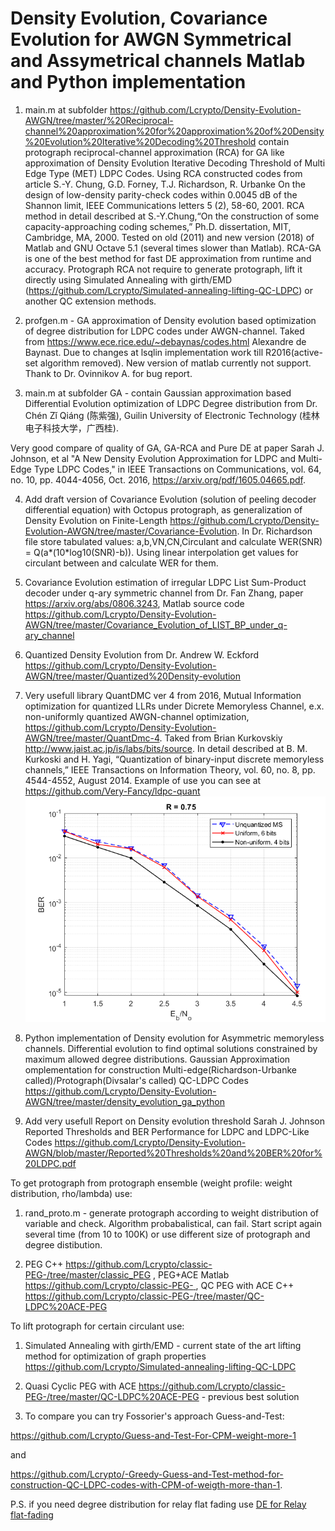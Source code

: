 # Density Evolution, Covariance Evolution for AWGN Symmetrical and Assymetrical channels Matlab and Python implementation
1. main.m at subfolder https://github.com/Lcrypto/Density-Evolution-AWGN/tree/master/%20Reciprocal-channel%20approximation%20for%20approximation%20of%20Density%20Evolution%20Iterative%20Decoding%20Threshold
contain protograph reciprocal-channel approximation (RCA) for GA like approximation of Density Evolution Iterative Decoding Threshold of  Multi Edge Type (MET) LDPC Codes. Using RCA constructed codes from article  S.-Y. Chung, G.D. Forney, T.J. Richardson, R. Urbanke  On the design of low-density parity-check codes within 0.0045 dB of the Shannon limit, IEEE Communications letters 5 (2), 58-60, 2001. RCA method in detail described at S.-Y.Chung,“On the construction of some capacity-approaching coding schemes,” Ph.D. dissertation, MIT, Cambridge, MA, 2000.  Tested on old (2011) and new version (2018) of Matlab and GNU Octave 5.1 (several times slower than Matlab). RCA-GA is one of the best method for fast DE approximation from runtime and accuracy.
Protograph RCA not require to generate protograph, lift it directly using Simulated Annealing with girth/EMD (https://github.com/Lcrypto/Simulated-annealing-lifting-QC-LDPC) or another QC extension methods. 

2. profgen.m - GA approximation of Density evolution based optimization of degree distribution for LDPC codes under AWGN-channel. Taked from https://www.ece.rice.edu/~debaynas/codes.html Alexandre de Baynast. Due to changes at lsqlin implementation work till R2016(active-set algorithm removed). New version of matlab currently not support. Thank to Dr. Ovinnikov A. for bug report.


3. main.m at subfolder GA - contain Gaussian approximation based Differential Evolution optimization of LDPC Degree distribution from Dr. Chén Zǐ Qiáng (陈紫强), Guilin University of Electronic Technology (桂林电子科技大学，广西桂). 


Very good compare of quality of GA, GA-RCA and Pure DE at paper Sarah J. Johnson, et al "A New Density Evolution Approximation for LDPC and Multi-Edge Type LDPC Codes," in IEEE Transactions on Communications, vol. 64, no. 10, pp. 4044-4056, Oct. 2016, https://arxiv.org/pdf/1605.04665.pdf.

4. Add draft version of Covariance Evolution  (solution of peeling decoder differential equation) with Octopus protograph, as generalization of Density Evolution on Finite-Length https://github.com/Lcrypto/Density-Evolution-AWGN/tree/master/Covariance-Evolution. In Dr. Richardson file store tabulated values: 
a,b,VN,CN,Circulant and calculate WER(SNR) = Q(a*(10*log10(SNR)-b)). Using linear interpolation get values for circulant between and calculate WER for them.

5. Covariance Evolution estimation of irregular LDPC List Sum-Product decoder under q-ary symmetric channel from Dr. Fan Zhang, paper https://arxiv.org/abs/0806.3243,  Matlab source code https://github.com/Lcrypto/Density-Evolution-AWGN/tree/master/Covariance_Evolution_of_LIST_BP_under_q-ary_channel  

6. Quantized Density Evolution from Dr. Andrew W. Eckford   https://github.com/Lcrypto/Density-Evolution-AWGN/tree/master/Quantized%20Density-evolution

7. Very usefull library QuantDMC ver 4 from 2016, Mutual Information optimization for quantized LLRs under Dicrete Memoryless Channel, e.x. non-uniformly quantized AWGN-channel optimization, https://github.com/Lcrypto/Density-Evolution-AWGN/tree/master/QuantDmc-4. Taked from Brian Kurkovskiy  http://www.jaist.ac.jp/is/labs/bits/source. In detail described at B. M. Kurkoski and H. Yagi, “Quantization of binary-input discrete memoryless channels,” IEEE Transactions on Information Theory, vol. 60, no. 8, pp. 4544-4552, August 2014. 
Example of use you can see at https://github.com/Very-Fancy/ldpc-quant
![alt text](https://github.com/Lcrypto/Density-Evolution-AWGN/blob/master/QuantDmc-4/075eng.png)



8. Python implementation of Density evolution for Asymmetric memoryless channels. Differential evolution to find optimal solutions constrained by maximum allowed degree distributions. Gaussian Approximation omplementation for construction Multi-edge(Richardson-Urbanke called)/Protograph(Divsalar's called) QC-LDPC Codes  https://github.com/Lcrypto/Density-Evolution-AWGN/tree/master/density_evolution_ga_python

9. Add very usefull Report on Density evolution threshold  Sarah J. Johnson Reported Thresholds and BER Performance for LDPC and LDPC-Like Codes https://github.com/Lcrypto/Density-Evolution-AWGN/blob/master/Reported%20Thresholds%20and%20BER%20for%20LDPC.pdf




To get protograph from protograph ensemble (weight profile: weight distribution, rho/lambda) use: 


1. rand_proto.m - generate protograph according to weight distribution of variable and check.
Algorithm probabalistical, can fail. Start script again several time (from 10 to 100K) or use different size of protograph and degree distibution.

2. PEG C++ https://github.com/Lcrypto/classic-PEG-/tree/master/classic_PEG , PEG+ACE Matlab  [https://github.com/Lcrypto/classic-PEG- ](https://github.com/Lcrypto/classic-PEG-/blob/master/ProgressiveEdgeGrowthACE.m), QC PEG with ACE C++  https://github.com/Lcrypto/classic-PEG-/tree/master/QC-LDPC%20ACE-PEG 

To lift protograph for certain circulant use:
1. Simulated Annealing with girth/EMD - current state of the art lifting method for optimization of graph properties
https://github.com/Lcrypto/Simulated-annealing-lifting-QC-LDPC


2. Quasi Cyclic  PEG with ACE https://github.com/Lcrypto/classic-PEG-/tree/master/QC-LDPC%20ACE-PEG  - previous best solution


3. To compare you can try Fossorier's approach Guess-and-Test:

https://github.com/Lcrypto/Guess-and-Test-For-CPM-weight-more-1 


and


https://github.com/Lcrypto/-Greedy-Guess-and-Test-method-for-construction-QC-LDPC-codes-with-CPM-of-weigth-more-than-1.

P.S. if you need degree distribution for relay flat fading use [DE for Relay flat-fading](https://github.com/Lcrypto/Density-Evolution-for-relay-flat-fading-channel-)


